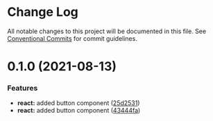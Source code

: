 # Change Log

All notable changes to this project will be documented in this file.
See [Conventional Commits](https://conventionalcommits.org) for commit guidelines.

# 0.1.0 (2021-08-13)

### Features

- **react:** added button component ([25d2531](https://github.com/renli-tech/Beyond/commit/25d2531d09ef000d128ac7b6ce3c3f2706a789b2))
- **react:** added button component ([43444fa](https://github.com/renli-tech/Beyond/commit/43444faecc6313c988d35e3004e7b2a0489b46a5))

